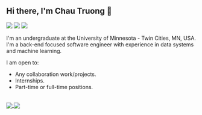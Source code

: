 ## Hi there, I'm Chau Truong 👋
[![](https://img.shields.io/badge/linkedin-0a66c2)](http://linkedin.com/in/chaunmt)
[![](https://img.shields.io/badge/my%20website-8A2BE2)](http://chaunmt.netlify.app)
[![](https://img.shields.io/badge/email-orange)](mailto:chaunmt.102@gmail.com)

I'm an undergraduate at the University of Minnesota - Twin Cities, MN, USA. I'm a back-end focused software engineer with experience in data systems and machine learning. 

I am open to:
- Any collaboration work/projects.
- Internships.
- Part-time or full-time positions.

<br/>
<a href="https://github.com/chaunmt/convoychat">
  <img align="center" src="https://github-readme-stats.vercel.app/api/top-langs?username=chaunmt&layout=pie&langs_count=8&card_width=320&theme=tokyonight" />
</a>
<a href="https://github.com/chaunmt/github-readme-stats">
  <img align="center" src="https://github-readme-stats.vercel.app/api?username=chaunmt&theme=tokyonight" />
</a>
<!--
**chaunmt/chaunmt** is a ✨ _special_ ✨ repository because its `README.md` (this file) appears on your GitHub profile.

Here are some ideas to get you started:

- 🔭 I’m currently working on ...
- 🌱 I’m currently learning ...
- 👯 I’m looking to collaborate on ...
- 🤔 I’m looking for help with ...
- 💬 Ask me about ...
- 📫 How to reach me: ...
- 😄 Pronouns: ...
- ⚡ Fun fact: ...
-->
